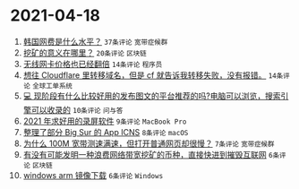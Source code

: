 # 2021-04-18

1. [韩国网费是什么水平？](https://www.v2ex.com/t/771392) `37条评论` `宽带症候群`
1. [挖矿的意义在哪里？](https://www.v2ex.com/t/771413) `20条评论` `区块链`
1. [无线网卡价格也已经翻倍](https://www.v2ex.com/t/771396) `14条评论` `程序员`
1. [想往 Cloudflare 里转移域名，但是 cf 就告诉我转移失败，没有报错。](https://www.v2ex.com/t/771388) `14条评论` `全球工单系统`
1. [💻 现阶段有什么比较好用的发布图文的平台推荐的吗?电脑可以浏览，搜索引擎可以收录的](https://www.v2ex.com/t/771411) `10条评论` `问与答`
1. [2021 年求好用的录屏软件](https://www.v2ex.com/t/771406) `9条评论` `MacBook Pro`
1. [整理了部分 Big Sur 的 App ICNS](https://www.v2ex.com/t/771387) `8条评论` `macOS`
1. [为什么 100M 宽带测速满速，但打开普通网页却很慢？](https://www.v2ex.com/t/771412) `7条评论` `宽带症候群`
1. [有没有可能发明一种浪费网络带宽挖矿的币种，直接快进到摧毁互联网](https://www.v2ex.com/t/771417) `6条评论` `区块链`
1. [windows arm 镜像下载](https://www.v2ex.com/t/771415) `6条评论` `Windows`
